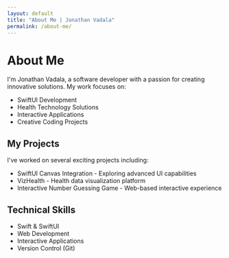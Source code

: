 ```yaml
---
layout: default
title: "About Me | Jonathan Vadala"
permalink: /about-me/
---
```


# About Me

I'm Jonathan Vadala, a software developer with a passion for creating innovative solutions. My work focuses on:

- SwiftUI Development
- Health Technology Solutions
- Interactive Applications
- Creative Coding Projects

## My Projects

I've worked on several exciting projects including:

- SwiftUI Canvas Integration - Exploring advanced UI capabilities
- VizHealth - Health data visualization platform
- Interactive Number Guessing Game - Web-based interactive experience

## Technical Skills

- Swift & SwiftUI
- Web Development
- Interactive Applications
- Version Control (Git)